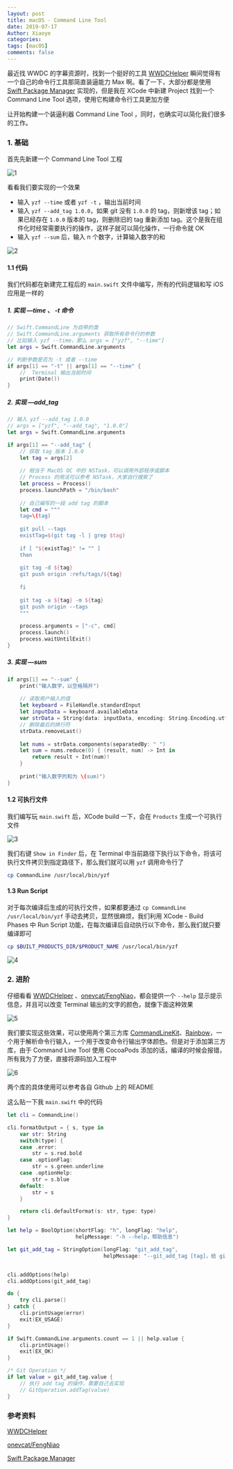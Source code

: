 ```yaml
---
layout: post
title: macOS - Command Line Tool
date: 2019-07-17
Author: Xiaoye
categories: 
tags: [macOS]
comments: false
---
```




最近找 WWDC 的字幕资源时，找到一个挺好的工具 [WWDCHelper](<https://github.com/kingcos/WWDCHelper>) 瞬间觉得有一个自己的命令行工具那简直装逼能力 Max 啊。看了一下，大部分都是使用 [Swift Package Manager](<https://swift.org/package-manager/>) 实现的，但是我在 XCode 中新建 Project 找到一个 Command Line Tool 选项，使用它构建命令行工具更加方便

让开始构建一个装逼利器 Command Line Tool ，同时，也确实可以简化我们很多的工作。



### 1. 基础

首先先新建一个 Command Line Tool 工程

![1](../images/2019-07-17-command-line-tool/1.png)



看看我们要实现的一个效果

* 输入 `yzf --time` 或者 `yzf -t` ，输出当前时间
* 输入 `yzf --add_tag 1.0.0`，如果 git 没有 `1.0.0` 的 tag，则新增该 tag；如果已经存在 `1.0.0` 版本的 tag，则删除旧的 tag 重新添加 tag。这个是我在组件化时经常需要执行的操作，这样子就可以简化操作，一行命令就 OK
* 输入 `yzf --sum` 后，输入 n 个数字，计算输入数字的和



![2](../images/2019-07-17-command-line-tool/2.gif)



#### 1.1 代码

我们代码都在新建完工程后的 `main.swift` 文件中编写，所有的代码逻辑和写 iOS 应用是一样的

##### 1. 实现 —time 、 -t 命令

```swift
// Swift.CommandLine 为自带的类
// Swift.CommandLine.arguments 获取所有命令行的参数
// 比如输入 yzf --time，那么 args = ["yzf", "--time"]
let args = Swift.CommandLine.arguments

// 判断参数是否为 -t 或者 --time
if args[1] == "-t" || args[1] == "--time" {
    //  Terminal 输出当前时间
    print(Date())
}
```



##### 2. 实现 —add_tag

```swift
// 输入 yzf --add_tag 1.0.0
// args = ["yzf", "--add_tag", "1.0.0"]
let args = Swift.CommandLine.arguments

if args[1] == "--add_tag" {
    // 获取 tag 版本 1.0.0
    let tag = args[2]
    
    // 相当于 MacOS OC 中的 NSTask，可以调用外部程序或脚本
    // Process 的用法可以参考 NSTask，大家自行搜索了
    let process = Process()
    process.launchPath = "/bin/bash"
    
    // 自己编写的一段 add tag 的脚本
    let cmd = """
    tag=\(tag)
    
    git pull --tags
    existTag=$(git tag -l | grep $tag)
    
    if [ "${existTag}" != "" ]
    then
    
    git tag -d ${tag}
    git push origin :refs/tags/${tag}
    
    fi
    
    git tag -a ${tag} -m ${tag}
    git push origin --tags
    """
    
    process.arguments = ["-c", cmd]
    process.launch()
    process.waitUntilExit()
}
```



##### 3. 实现 —sum

```swift
if args[1] == "--sum" {
    print("输入数字，以空格隔开")
    
    // 读取用户输入的值
    let keyboard = FileHandle.standardInput
    let inputData = keyboard.availableData
    var strData = String(data: inputData, encoding: String.Encoding.utf8)!
    // 删除最后的换行符
    strData.removeLast()
    
    let nums = strData.components(separatedBy: " ")
    let sum = nums.reduce(0) { (result, num) -> Int in
        return result + Int(num)!
    }
    
    print("输入数字的和为 \(sum)")
}
```



#### 1.2 可执行文件

我们编写玩 `main.swift` 后，XCode build 一下，会在 `Products` 生成一个可执行文件

![3](../images/2019-07-17-command-line-tool/3.png)

我们右键 `Show in Finder` 后，在 Terminal 中当前路径下执行以下命令，将该可执行文件拷贝到指定路径下，那么我们就可以用 `yzf` 调用命令行了

```bash
cp CommandLine /usr/local/bin/yzf
```



#### 1.3 Run Script

对于每次编译后生成的可执行文件，如果都要通过 `cp CommandLine /usr/local/bin/yzf` 手动去拷贝，显然很麻烦，我们利用 XCode - Build Phases 中 Run Script 功能，在每次编译后自动执行以下命令，那么我们就只要编译即可

```bash
cp $BUILT_PRODUCTS_DIR/$PRODUCT_NAME /usr/local/bin/yzf
```

![4](../images/2019-07-17-command-line-tool/4.png)



### 2. 进阶

仔细看看  [WWDCHelper](<https://github.com/kingcos/WWDCHelper>) 、[onevcat/FengNiao](<https://github.com/onevcat/FengNiao>)，都会提供一个 `--help` 显示提示信息，并且可以改变 Terminal 输出的文字的颜色，就像下面这种效果

![5](../images/2019-07-17-command-line-tool/5.png)

我们要实现这些效果，可以使用两个第三方库 [CommandLineKit](<https://github.com/jatoben/CommandLine>)、[Rainbow](https://github.com/onevcat/Rainbow.git)，一个用于解析命令行输入，一个用于改变命令行输出字体颜色。但是对于添加第三方库，由于 Command Line Tool 使用 CocoaPods 添加的话，编译的时候会报错，所有我为了方便，直接将源码加入工程中

![6](../images/2019-07-17-command-line-tool/6.png)



两个库的具体使用可以参考各自 Github 上的 README

这么贴一下我 `main.swift` 中的代码

```swift
let cli = CommandLine()

cli.formatOutput = { s, type in
    var str: String
    switch(type) {
    case .error:
        str = s.red.bold
    case .optionFlag:
        str = s.green.underline
    case .optionHelp:
        str = s.blue
    default:
        str = s
    }

    return cli.defaultFormat(s: str, type: type)
}

let help = BoolOption(shortFlag: "h", longFlag: "help",
                      helpMessage: "-h --help，帮助信息")

let git_add_tag = StringOption(longFlag: "git_add_tag",
                               helpMessage: "--git_add_tag [tag]，给 git 添加 tag，已存在则删除原有的再次添加")


cli.addOptions(help)
cli.addOptions(git_add_tag)

do {
    try cli.parse()
} catch {
    cli.printUsage(error)
    exit(EX_USAGE)
}

if Swift.CommandLine.arguments.count == 1 || help.value {
    cli.printUsage()
    exit(EX_OK)
}

/* Git Operation */
if let value = git_add_tag.value {
    // 执行 add tag 的操作，需要自己去实现
    // GitOperation.addTag(value)
}
```





### 参考资料

[WWDCHelper](<https://github.com/kingcos/WWDCHelper>) 

[onevcat/FengNiao](<https://github.com/onevcat/FengNiao>)

[Swift Package Manager](<https://swift.org/package-manager/>) 